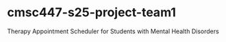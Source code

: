 # cmsc447-s25-project-team1
Therapy Appointment Scheduler for Students with Mental Health Disorders
